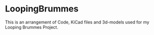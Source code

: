 # LoopingBrummes
This is an arrangement of Code, KiCad files and 3d-models used for my Looping Brummes Project.
